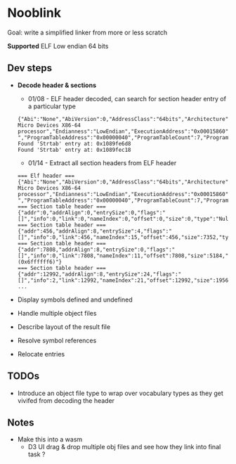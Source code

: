 # Nooblink
Goal: write a simplified linker from more or less scratch

**Supported**
ELF Low endian 64 bits

## Dev steps
- **Decode header & sections**
   
  - 01/08 - ELF header decoded, can search for section header entry of a particular type
  ````text
  {"Abi":"None","AbiVersion":0,"AddressClass":"64bits","Architecture":"Advanced Micro Devices X86-64 processor","Endianness":"LowEndian","ExecutionAddress":"0x00015860","Flags":"0x0000","HeaderSize":64,"HeaderVersion":1,"ObjectFileType":"Shared","ObjectFileVersion":1,"Padding":"       ","ProgramTableAddress":"0x00000040","ProgramTableCount":7,"ProgramTableSize":56,"SectionNameIndex":25,"SectionTableAddress":"0x001175d8","SectionTableCount":26,"SectionTableSize":64}
  Found 'Strtab' entry at: 0x1089fe6d8
  Found 'Strtab' entry at: 0x1089fec18
  ````
  - 01/14 - Extract all section headers from ELF header
  ````text
  === Elf header ===
  {"Abi":"None","AbiVersion":0,"AddressClass":"64bits","Architecture":"Advanced Micro Devices X86-64 processor","Endianness":"LowEndian","ExecutionAddress":"0x00015860","Flags":"0x0000","HeaderSize":64,"HeaderVersion":1,"ObjectFileType":"Shared","ObjectFileVersion":1,"Padding":"       ","ProgramTableAddress":"0x00000040","ProgramTableCount":7,"ProgramTableSize":56,"SectionNameIndex":25,"SectionTableAddress":"0x001175d8","SectionTableCount":26,"SectionTableSize":64}
  === Section table header ===
  {"addr":0,"addrAlign":0,"entrySize":0,"flags":"[]","info":0,"link":0,"nameIndex":0,"offset":0,"size":0,"type":"Null"}
  === Section table header ===
  {"addr":456,"addrAlign":8,"entrySize":4,"flags":"[]","info":0,"link":456,"nameIndex":15,"offset":456,"size":7352,"type":"Hash"}
  === Section table header ===
  {"addr":7808,"addrAlign":8,"entrySize":0,"flags":"[]","info":0,"link":7808,"nameIndex":11,"offset":7808,"size":5184,"type":"Unknown (0x6ffffff6)"}
  === Section table header ===
  {"addr":12992,"addrAlign":8,"entrySize":24,"flags":"[]","info":2,"link":12992,"nameIndex":21,"offset":12992,"size":19560,"type":"Dynsym"}
  ...
  ````
  
- Display symbols defined and undefined 
- Handle multiple object files 
- Describe layout of the result file 
- Resolve symbol references
- Relocate entries

## TODOs
- Introduce an object file type to wrap over vocabulary types as they get vivifed from decoding the header

## Notes
- Make this into a wasm
  - D3 UI drag & drop multiple obj files and see how they link into final task ?
